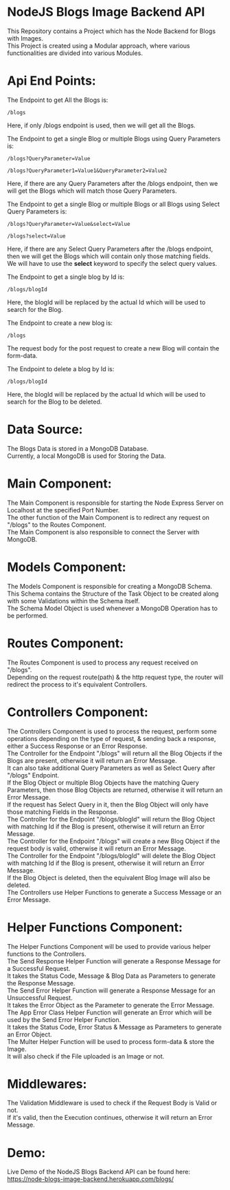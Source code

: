 # NodeJS Blogs Image Backend API

This Repository contains a Project which has the Node Backend for Blogs with Images.\
This Project is created using a Modular approach, where various functionalities are divided into various Modules.

# Api End Points:

The Endpoint to get All the Blogs is:

    /blogs

Here, if only /blogs endpoint is used, then we will get all the Blogs.

The Endpoint to get a single Blog or multiple Blogs using Query Parameters is:

    /blogs?QueryParameter=Value

    /blogs?QueryParameter1=Value1&QueryParameter2=Value2

Here, if there are any Query Parameters after the /blogs endpoint, then we will get the Blogs which will match those Query Parameters.

The Endpoint to get a single Blog or multiple Blogs or all Blogs using Select Query Parameters is:

    /blogs?QueryParameter=Value&select=Value

    /blogs?select=Value

Here, if there are any Select Query Parameters after the /blogs endpoint, then we will get the Blogs which will contain only those matching fields.\
We will have to use the **select** keyword to specify the select query values.

The Endpoint to get a single blog by Id is:

    /blogs/blogId

Here, the blogId will be replaced by the actual Id which will be used to search for the Blog.

The Endpoint to create a new blog is:

    /blogs

The request body for the post request to create a new Blog will contain the form-data.

The Endpoint to delete a blog by Id is:

    /blogs/blogId

Here, the blogId will be replaced by the actual Id which will be used to search for the Blog to be deleted.

# Data Source:

The Blogs Data is stored in a MongoDB Database.\
Currently, a local MongoDB is used for Storing the Data.

# Main Component:

The Main Component is responsible for starting the Node Express Server on Localhost at the specified Port Number.\
The other function of the Main Component is to redirect any request on "/blogs" to the Routes Component.\
The Main Component is also responsible to connect the Server with MongoDB.

# Models Component:

The Models Component is responsible for creating a MongoDB Schema.\
This Schema contains the Structure of the Task Object to be created along with some Validations within the Schema itself.\
The Schema Model Object is used whenever a MongoDB Operation has to be performed.

# Routes Component:

The Routes Component is used to process any request received on "/blogs".\
Depending on the request route(path) & the http request type, the router will redirect the process to it's equivalent Controllers.

# Controllers Component:

The Controllers Component is used to process the request, perform some operations depending on the type of request, & sending back a response, either a Success Response or an Error Response.\
The Controller for the Endpoint "/blogs" will return all the Blog Objects if the Blogs are present, otherwise it will return an Error Message.\
It can also take additional Query Parameters as well as Select Query after "/blogs" Endpoint.\
If the Blog Object or multiple Blog Objects have the matching Query Parameters, then those Blog Objects are returned, otherwise it will return an Error Message.\
If the request has Select Query in it, then the Blog Object will only have those matching Fields in the Response.\
The Controller for the Endpoint "/blogs/blogId" will return the Blog Object with matching Id if the Blog is present, otherwise it will return an Error Message.\
The Controller for the Endpoint "/blogs" will create a new Blog Object if the request body is valid, otherwise it will return an Error Message.\
The Controller for the Endpoint "/blogs/blogId" will delete the Blog Object with matching Id if the Blog is present, otherwise it will return an Error Message.\
If the Blog Object is deleted, then the equivalent Blog Image will also be deleted.\
The Controllers use Helper Functions to generate a Success Message or an Error Message.

# Helper Functions Component:

The Helper Functions Component will be used to provide various helper functions to the Controllers.\
The Send Response Helper Function will generate a Response Message for a Successful Request.\
It takes the Status Code, Message & Blog Data as Parameters to generate the Response Message.\
The Send Error Helper Function will generate a Response Message for an Unsuccessful Request.\
It takes the Error Object as the Parameter to generate the Error Message.\
The App Error Class Helper Function will generate an Error which will be used by the Send Error Helper Function.\
It takes the Status Code, Error Status & Message as Parameters to generate an Error Object.\
The Multer Helper Function will be used to process form-data & store the Image.\
It will also check if the File uploaded is an Image or not.

# Middlewares:

The Validation Middleware is used to check if the Request Body is Valid or not.\
If it's valid, then the Execution continues, otherwise it will return an Error Message.

# Demo:

Live Demo of the NodeJS Blogs Backend API can be found here:\
https://node-blogs-image-backend.herokuapp.com/blogs/
